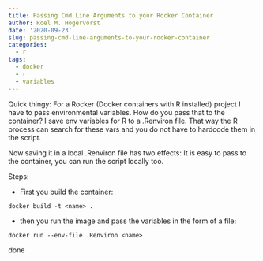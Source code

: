 ```yaml
---
title: Passing Cmd Line Arguments to your Rocker Container
author: Roel M. Hogervorst
date: '2020-09-23'
slug: passing-cmd-line-arguments-to-your-rocker-container
categories:
  - r
tags:
  - docker
  - r
  - variables
---
```



Quick thingy: For a Rocker (Docker containers with R installed) project I have to pass environmental variables. How do you pass that to the container? I save env variables for R to a .Renviron file. That way the R process can search for these vars and you do not have to hardcode them in the script. 

Now saving it in a local .Renviron file has two effects:
It is easy to pass to the container, you can run the script locally too. 


Steps:

* First you build the container:

`docker build -t <name> .`

* then you run the image and pass the variables in the form of a file:

`docker run --env-file .Renviron <name>`

done
